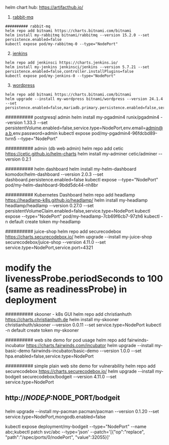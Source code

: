 helm chart hub: https://artifacthub.io/


1. [rabbit-mq](https://artifacthub.io/packages/helm/bitnami/rabbitmq)
```
########## rabbit-mq
helm repo add bitnami https://charts.bitnami.com/bitnami
helm install my-rabbitmq bitnami/rabbitmq --version 15.2.0 --set persistence.enabled=false
kubectl expose pod/my-rabbitmq-0 --type="NodePort"

```


2. [jenkins](https://artifacthub.io/packages/helm/jenkinsci/jenkins)
```
helm repo add jenkinsci https://charts.jenkins.io/
helm install my-jenkins jenkinsci/jenkins --version 5.7.21 --set persistence.enabled=false,controller.installPlugins=false
kubectl expose pod/my-jenkins-0 --type="NodePort"

```

3. [wordpress](https://artifacthub.io/packages/helm/bitnami/wordpress)
```
helm repo add bitnami https://charts.bitnami.com/bitnami
helm upgrade --install my-wordpress bitnami/wordpress --version 24.1.4 --set persistence.enabled=false,mariadb.primary.persistence.enabled=false,service.type=NodePort,wordpressUsername=admin,wordpressPassword=admin

```

########## postgresql admin
helm install my-pgadmin4 runix/pgadmin4 --version 1.33.3 --set persistentVolume.enabled=false,service.type=NodePort,env.email=admin@a.b,env.password=admin
kubectl expose pod/my-pgadmin4-96fdcbd89-tvrn5 --type="NodePort"

########## admin (db web admin)
helm repo add cetic https://cetic.github.io/helm-charts
helm install my-adminer cetic/adminer --version 0.2.1

########## helm dashboard
helm install my-helm-dashboard komodor/helm-dashboard --version 2.0.3 --set dashboard.persistence.enabled=false
kubectl expose --type="NodePort" pod/my-helm-dashboard-9bdd5dc44-nh8br

########## Kubernetes Dashboard
helm repo add headlamp https://headlamp-k8s.github.io/headlamp/
helm install my-headlamp headlamp/headlamp --version 0.27.0 --set persistentVolumeClaim.enabled=false,service.type=NodePort
kubectl expose --type="NodePort" pod/my-headlamp-7cb69f6cb7-97zh6
kubectl -n default create token my-headlamp

########## juice-shop
helm repo add securecodebox https://charts.securecodebox.io/
helm upgrade --install my-juice-shop securecodebox/juice-shop --version 4.11.0 --set service.type=NodePort,service.port=4321
# modify the livenessProbe.periodSeconds to 100 (same as readinessProbe) in deployment

########## skooner - k8s GUI
helm repo add christianhuth https://charts.christianhuth.de
helm install my-skooner christianhuth/skooner --version 0.0.11 --set service.type=NodePort
kubectl -n default create token my-skooner

########## web site demo for pod usage
helm repo add fairwinds-incubator https://charts.fairwinds.com/incubator
helm upgrade --install my-basic-demo fairwinds-incubator/basic-demo --version 1.0.0 --set hpa.enabled=false,service.type=NodePort

########## simple plain web site demo for vulnerability
helm repo add securecodebox https://charts.securecodebox.io/
helm upgrade --install my-bodgeit securecodebox/bodgeit --version 4.11.0 --set service.type=NodePort
## http://$NODE_IP:$NODE_PORT/bodgeit


helm upgrade --install my-pacman pacman/pacman --version 0.1.20 --set service.type=NodePort,mongodb.enabled=false

kubectl expose deployment/my-bodgeit --type="NodePort" --name abc;kubectl patch svc/abc --type='json' --patch='[{"op":"replace", "path":"/spec/ports/0/nodePort", "value":32055}]'

